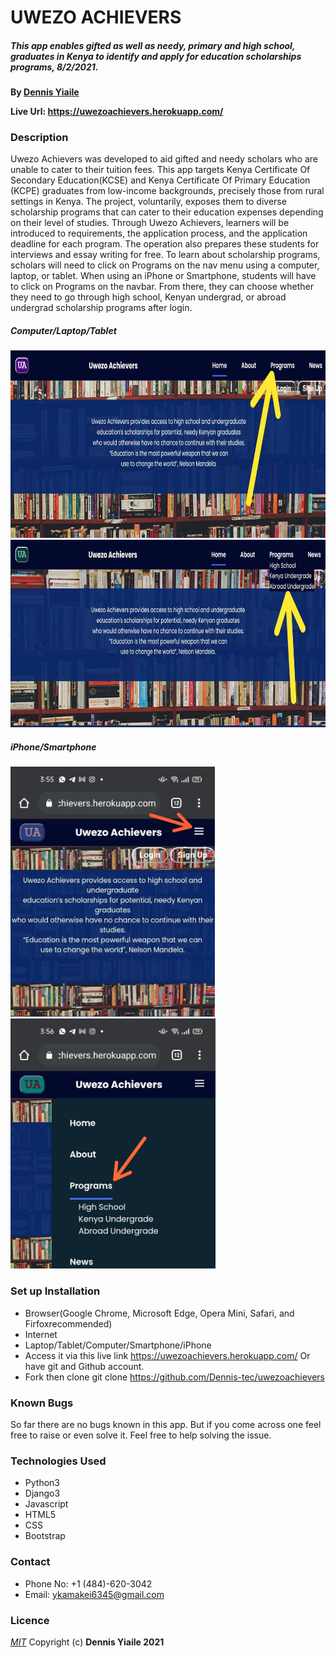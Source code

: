 # UWEZO ACHIEVERS

##### This app enables gifted as well as needy, primary and high school, graduates in Kenya to identify and apply for education scholarships programs, 8/2/2021.

**By [Dennis Yiaile](https://github.com/Dennis-tec)**

**Live Url: https://uwezoachievers.herokuapp.com/**

### Description
Uwezo Achievers was developed to aid gifted and needy scholars who are unable to cater to their tuition fees. This app targets Kenya Certificate Of Secondary Education(KCSE) and Kenya Certificate Of Primary Education (KCPE) graduates from low-income backgrounds, precisely those from rural settings in Kenya. The project, voluntarily, exposes them to diverse scholarship programs that can cater to their education expenses depending on their level of studies. Through Uwezo Achievers, learners will be introduced to requirements, the application process, and the application deadline for each program. The operation also prepares these students for interviews and essay writing for free. To learn about scholarship programs, scholars will need to click on Programs on the nav menu using a computer, laptop, or tablet. When using an iPhone or Smartphone, students will have to click on Programs on the navbar. From there, they can choose whether they need to go through high school, Kenyan undergrad, or abroad undergrad scholarship programs after login.
#####                Computer/Laptop/Tablet
<img src="https://github.com/Dennis-tec/uwezoachievers/blob/master/static/img/comp1.jpg" height="300" /> 
<img src="https://github.com/Dennis-tec/uwezoachievers/blob/master/static/img/comp2.jpg" height="300" /> 

#####                 iPhone/Smartphone
<img src="https://github.com/Dennis-tec/uwezoachievers/blob/master/static/img/phone1.jpg" height="400" /> 
<img src="https://github.com/Dennis-tec/uwezoachievers/blob/master/static/img/phone2.jpg" height="400" /> 

### Set up Installation
* Browser(Google Chrome, Microsoft Edge, Opera Mini, Safari, and Firfoxrecommended)
* Internet
* Laptop/Tablet/Computer/Smartphone/iPhone
* Access it via this live link https://uwezoachievers.herokuapp.com/ Or have git and Github account.
* Fork then clone git clone https://github.com/Dennis-tec/uwezoachievers

### Known Bugs
So far there are no bugs known in this app. But if you come across one feel free to raise or even solve it. Feel free to help solving the issue.

### Technologies Used
* Python3
* Django3
* Javascript
* HTML5
* CSS
* Bootstrap

### Contact
* Phone No: +1 (484)-620-3042
* Email: ykamakei6345@gmail.com 

### Licence
*[MIT](LICENSE)* Copyright (c) **Dennis Yiaile 2021**